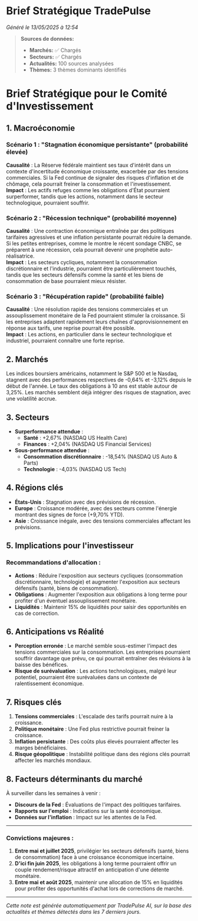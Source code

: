 # Brief Stratégique TradePulse

*Généré le 13/05/2025 à 12:54*

> **Sources de données:**
> - **Marchés:** ✅ Chargés
> - **Secteurs:** ✅ Chargés
> - **Actualités:** 100 sources analysées
> - **Thèmes:** 3 thèmes dominants identifiés

# Brief Stratégique pour le Comité d'Investissement

## 1. Macroéconomie

### Scénario 1 : "Stagnation économique persistante" (probabilité élevée)
**Causalité** : La Réserve fédérale maintient ses taux d'intérêt dans un contexte d'incertitude économique croissante, exacerbée par des tensions commerciales. Si la Fed continue de signaler des risques d'inflation et de chômage, cela pourrait freiner la consommation et l'investissement.  
**Impact** : Les actifs refuges comme les obligations d'État pourraient surperformer, tandis que les actions, notamment dans le secteur technologique, pourraient souffrir.

### Scénario 2 : "Récession technique" (probabilité moyenne)
**Causalité** : Une contraction économique entraînée par des politiques tarifaires agressives et une inflation persistante pourrait réduire la demande. Si les petites entreprises, comme le montre le récent sondage CNBC, se préparent à une récession, cela pourrait devenir une prophétie auto-réalisatrice.  
**Impact** : Les secteurs cycliques, notamment la consommation discrétionnaire et l'industrie, pourraient être particulièrement touchés, tandis que les secteurs défensifs comme la santé et les biens de consommation de base pourraient mieux résister.

### Scénario 3 : "Récupération rapide" (probabilité faible)
**Causalité** : Une résolution rapide des tensions commerciales et un assouplissement monétaire de la Fed pourraient stimuler la croissance. Si les entreprises adaptent rapidement leurs chaînes d'approvisionnement en réponse aux tarifs, une reprise pourrait être possible.  
**Impact** : Les actions, en particulier dans le secteur technologique et industriel, pourraient connaître une forte reprise.

## 2. Marchés

Les indices boursiers américains, notamment le S&P 500 et le Nasdaq, stagnent avec des performances respectives de -0,64% et -3,12% depuis le début de l'année. Le taux des obligations à 10 ans est stable autour de 3,25%. Les marchés semblent déjà intégrer des risques de stagnation, avec une volatilité accrue.

## 3. Secteurs

- **Surperformance attendue** : 
  - **Santé** : +2,67% (NASDAQ US Health Care) 
  - **Finances** : +2,04% (NASDAQ US Financial Services)
- **Sous-performance attendue** : 
  - **Consommation discrétionnaire** : -18,54% (NASDAQ US Auto & Parts)
  - **Technologie** : -4,03% (NASDAQ US Tech)

## 4. Régions clés

- **États-Unis** : Stagnation avec des prévisions de récession.
- **Europe** : Croissance modérée, avec des secteurs comme l'énergie montrant des signes de force (+9,70% YTD).
- **Asie** : Croissance inégale, avec des tensions commerciales affectant les prévisions.

## 5. Implications pour l'investisseur

### Recommandations d'allocation :
- **Actions** : Réduire l'exposition aux secteurs cycliques (consommation discrétionnaire, technologie) et augmenter l'exposition aux secteurs défensifs (santé, biens de consommation).
- **Obligations** : Augmenter l'exposition aux obligations à long terme pour profiter d'un éventuel assouplissement monétaire.
- **Liquidités** : Maintenir 15% de liquidités pour saisir des opportunités en cas de correction.

## 6. Anticipations vs Réalité

- **Perception erronée** : Le marché semble sous-estimer l'impact des tensions commerciales sur la consommation. Les entreprises pourraient souffrir davantage que prévu, ce qui pourrait entraîner des révisions à la baisse des bénéfices.
- **Risque de surévaluation** : Les actions technologiques, malgré leur potentiel, pourraient être surévaluées dans un contexte de ralentissement économique.

## 7. Risques clés

1. **Tensions commerciales** : L'escalade des tarifs pourrait nuire à la croissance.
2. **Politique monétaire** : Une Fed plus restrictive pourrait freiner la croissance.
3. **Inflation persistante** : Des coûts plus élevés pourraient affecter les marges bénéficiaires.
4. **Risque géopolitique** : Instabilité politique dans des régions clés pourrait affecter les marchés mondiaux.

## 8. Facteurs déterminants du marché

À surveiller dans les semaines à venir :
- **Discours de la Fed** : Évaluations de l'impact des politiques tarifaires.
- **Rapports sur l'emploi** : Indications sur la santé économique.
- **Données sur l'inflation** : Impact sur les attentes de la Fed.

---

### Convictions majeures :
1. **Entre mai et juillet 2025**, privilégier les secteurs défensifs (santé, biens de consommation) face à une croissance économique incertaine.
2. **D'ici fin juin 2025**, les obligations à long terme pourraient offrir un couple rendement/risque attractif en anticipation d'une détente monétaire.
3. **Entre mai et août 2025**, maintenir une allocation de 15% en liquidités pour profiter des opportunités d'achat lors de corrections de marché.

---

*Cette note est générée automatiquement par TradePulse AI, sur la base des actualités et thèmes détectés dans les 7 derniers jours.*
